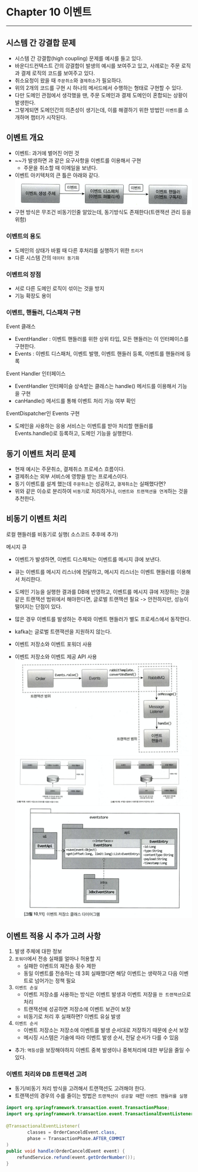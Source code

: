 # Chapter 10 이벤트

---
## 시스템 간 강결합 문제 
- 시스템 간 강결합(high coupling) 문제를 예시를 들고 있다.  
- 바운디드컨텍스트 간의 강결합이 발생의 예시를 보여주고 있고, 사례로는 주문 로직과 결제 로직의 코드를 보여주고 있다.
- 취소요청이 왔을 때 `주문취소`와 `결제취소`가 필요하다.
- 위의 2개의 코드를 구현 시 하나의 메서드에서 수행하는 형태로 구현할 수 있다.
- 다만 도메인 관점에서 생각했을 땐, 주문 도메인과 결제 도메인이 혼합되는 상황이 발생한다.
- 그렇게되면 도메인간의 의존성이 생기는데, 이를 해결하기 위한 방법인 `이벤트`를 소개하며 챕터가 시작된다.
## 이벤트 개요
- 이벤트: 과거에 벌어진 어떤 것
- ~~가 발생하면 과 같은 요구사항을 이벤트를 이용해서 구현
    - 주문을 취소할 때 이메일을 보낸다.
- 이벤트 아키텍처의 큰 틀은 아래와 같다.
![img.png](event-architercture.png)
- 구현 방식은 무조건 비동기인줄 알았는데, 동기방식도 존재한다(트랜잭션 관리 등을 위함)
### 이벤트의 용도
- 도메인의 상태가 바뀔 때 다른 후처리를 실행하기 위한 `트리거`
- 다른 시스템 간의 `데이터 동기화`
### 이벤트의 장점
- 서로 다른 도메인 로직이 섞이는 것을 방지
- 기능 확장도 용이
### 이벤트, 핸들러, 디스패쳐 구현
Event 클래스
- EventHandler : 이벤트 핸들러를 위한 상위 타입, 모든 핸들러는 이 인터페이스를 구현한다.
- Events : 이벤트 디스패처, 이벤트 발행, 이벤트 핸들러 등록, 이벤트를 핸들러에 등록  


Event Handler 인터페이스
- EventHandler 인터페이슬 상속받는 클래스는 handle() 메서드를 이용해서 기능을 구현
- canHandle() 메서드를 통해 이벤트 처리 가능 여부 확인  


EventDispatcher인 Events 구현
- 도메인을 사용하는 응용 서비스는 이벤트를 받아 처리할 핸들러를 Events.handle()로 등록하고, 도메인 기능을 실행한다. 

## 동기 이벤트 처리 문제
- 현재 예시는 주문취소, 결제취소 프로세스 흐름이다.
- 결제취소는 외부 서비스에 영향을 받는 프로세스이다.
- 동기 이벤트를 설계 했는데 `주문취소`는 성공하고, `결제취소`는 실패했다면?
- 위와 같은 이슈로 분리하여 `비동기`로 처리하거나, `이벤트와 트랜잭션을 연계`하는 것을 추천한다.

## 비동기 이벤트 처리
로컬 핸들러를 비동기로 실행( 소스코드 추후에 추가)

메시지 큐
- 이벤트가 발생하면, 이벤트 디스패처는 이벤트를 메시지 큐에 보낸다.
- 큐는 이벤트를 메시지 리스너에 전달하고, 메시지 리스너는 이벤트 핸들러를 이용해서 처리한다.
- 도메인 기능을 실행한 결과를 DB에 반영하고, 이벤트를 메시지 큐에 저장하는 것을 같은 트랜잭션 범위에서 해야한다면, 글로벌 트랜잭션 필요
  -> 안전하지만, 성능이 떨어지는 단점이 있다.

- 많은 경우 이벤트를 발생하는 주체와 이벤트 핸들러가 별도 프로세스에서 동작한다.
- kafka는 글로벌 트랜잭션을 지원하지 않는다.

- 이벤트 저장소와 이벤트 포워더 사용
- 이벤트 저장소와 이벤트 제공 API 사용
![img.png](message-queue-asyc.png)
![img.png](event-repository-fowarder.png)
![img.png](event-repository-class-diagram.png)
## 이벤트 적용 시 추가 고려 사항
1. 발생 주체에 대한 정보
2. `포워더`에서 전송 실패를 얼마나 허용할 지
    - 실패한 이벤트의 재전송 횟수 제한
    - 동일 이벤트를 전송하는 데 3회 실패했다면 해당 이벤트는 생략하고 다음 이벤트로  넘어가는 정책 필요
3. `이벤트 손실`
    - 이벤트 저장소를 사용하는 방식은 이벤트 발생과 이벤트 저장을 `한 트랜잭션`으로 처리
    - 트랜잭션에 성공하면 저장소에 이벤트 보관이 보장
    - 비동기로 처리 후 실패하면? 이벤트 유실 발생
4. `이벤트 순서`
    - 이벤트 저장소는 저장소에 이벤트를 발생 순서대로 저장하기 때문에 순서 보장
    - 메시징 시스템은 기술에 따라 이벤트 발생 순서, 전달 순서가 다를 수 있음
- 추가: `멱등성`을 보장해야하지 이벤트 중복 발생이나 중복처리에 대한 부담을 줄일 수 있다.
### 이벤트 처리와 DB 트랜잭션 고려
- 동기/비동기 처리 방식을 고려해서 트랜잭션도 고려해야 한다.
- 트랜잭션의 경우의 수를 줄이는 방법은 `트랜잭션이 성공할 때`만 `이벤트 핸들러를 실행`

~~~java
import org.springframework.transaction.event.TransactionPhase;
import org.springframework.transaction.event.TransactionalEventListener;

@TransactionalEventListener(
        classes = OrderCanceldEvent.class,
        phase = TransactionPhase.AFTER_COMMIT
)
public void handle(OrderCanceldEvent event) {
    refundService.refund(event.getOrderNumber());
}
~~~
